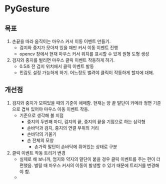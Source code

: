 # PyGesture

## 목표

1. 손끝을 따라 움직이는 마우스 커서 이동 이벤트 만들기.
   - 검지와 중지가 모아져 있을 때만 커서 이동 이벤트 진행
   - opencv 창에서 현재 마우스 커서 위치를 표시할 수 있게 원형 도형 생성
2. 검지와 중지를 벌리면 마우스 클릭 이벤트 작동하게 하기.
   - 0.5초 전 검지 위치에서 클릭 이벤트 발동
   - 민감도 설정 가능하게 하기. 어느정도 벌려야 클릭이 작동하게 할지에 대해.


## 개선점

1. 검지와 중지가 모여있을 때의 기준이 애매함. 현재는 양 끝 말단이 카메라 정면 기준으로 겹쳐 있어야 마우스 이동 이벤트 작동.
   - 기준으로 생각해 볼 지점
     - 중지의 두번째 마디, 검지의 끝, 중지의 끝을 기점으로 하는 삼각형
     - 손바닥과 검지, 중지의 연결 부위의 거리
     - 손바닥의 기울기
     - 손 전체의 모양
       - 손가락 말단이 손바닥에 쥐어있는 상태로 구분
2. 클릭 이벤트 작동 트리거 변경
   - 실제로 해 보니까, 엄지와 약지의 말단이 붙을 경우 클릭 이벤트를 주는 편이 더 편했음. 벌릴 때 마우스 커서의 이동이 발생할 수 있기 때문에 트리거를 변경해야 함.
   - 